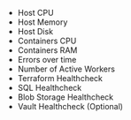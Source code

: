 - Host CPU
- Host Memory
- Host Disk
- Containers CPU
- Containers RAM
- Errors over time
- Number of Active Workers
- Terraform Healthcheck
- SQL Healthcheck
- Blob Storage Healthcheck
- Vault Healthcheck (Optional)